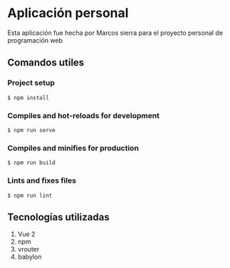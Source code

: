 # Aplicación personal
Esta aplicación fue hecha por Marcos sierra para el proyecto personal de programación web

##  Comandos utiles
### Project setup
```shell
$ npm install
```

### Compiles and hot-reloads for development
```shell
$ npm run serve
```

### Compiles and minifies for production
```shell
$ npm run build
```

### Lints and fixes files
```shell
$ npm run lint
```

## Tecnologías utilizadas
1. Vue 2
2. npm
3. vrouter
4. babylon

